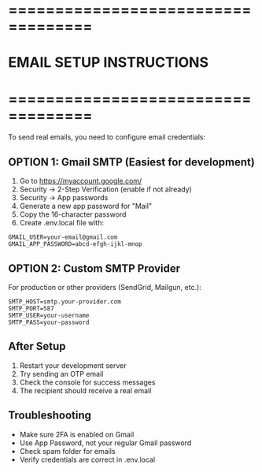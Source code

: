 # ===================================
# EMAIL SETUP INSTRUCTIONS
# ===================================

To send real emails, you need to configure email credentials:

## OPTION 1: Gmail SMTP (Easiest for development)

1. Go to https://myaccount.google.com/
2. Security → 2-Step Verification (enable if not already)
3. Security → App passwords
4. Generate a new app password for "Mail"
5. Copy the 16-character password
6. Create .env.local file with:

```
GMAIL_USER=your-email@gmail.com
GMAIL_APP_PASSWORD=abcd-efgh-ijkl-mnop
```

## OPTION 2: Custom SMTP Provider

For production or other providers (SendGrid, Mailgun, etc.):

```
SMTP_HOST=smtp.your-provider.com
SMTP_PORT=587
SMTP_USER=your-username
SMTP_PASS=your-password
```

## After Setup

1. Restart your development server
2. Try sending an OTP email
3. Check the console for success messages
4. The recipient should receive a real email

## Troubleshooting

- Make sure 2FA is enabled on Gmail
- Use App Password, not your regular Gmail password  
- Check spam folder for emails
- Verify credentials are correct in .env.local

